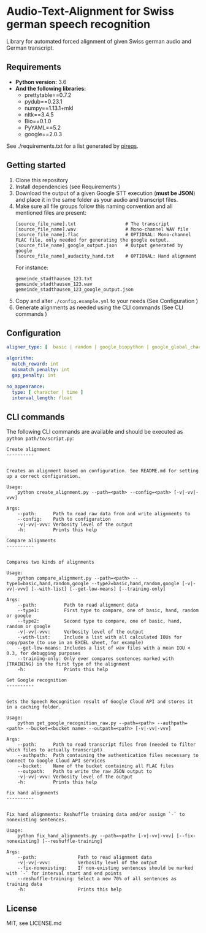 # Audio-Text-Alignment for Swiss german speech recognition

Library for automated forced alignment of given Swiss german audio and German transcript.

## Requirements

* **Python version:** 3.6
* **And the following libraries:**
    * prettytable==0.7.2
    * pydub==0.23.1
    * numpy==1.13.1+mkl
    * nltk==3.4.5
    * Bio==0.1.0
    * PyYAML==5.2
    * google==2.0.3

See ./requirements.txt for a list generated by [pireqs](https://github.com/bndr/pipreqs).

## Getting started

 1. Clone this repository
 2. Install dependencies (see  Requirements )
 3. Download the output of a given Google STT execution (**must be JSON**) and place it in the same folder as your audio and transcript files.
 4. Make sure all file groups follow this naming convention and all mentioned files are present:
    ```shell script
    [source_file_name].txt                  # The transcript
    [source_file_name].wav                  # Mono-channel WAV file
    [source_file_name].flac                 # OPTIONAL: Mono-channel FLAC file, only needed for generating the google output.
    [source_file_name]_google_output.json   # Output generated by google
    [source_file_name]_audacity_hand.txt    # OPTIONAL: Hand alignment
    ```
    For instance:
    ```shell script
    gemeinde_stadthausen_123.txt
    gemeinde_stadthausen_123.wav
    gemeinde_stadthausen_123_google_output.json
    ```
 5. Copy and alter `./config.example.yml` to your needs (See  Configuration )
 6. Generate alignments as needed using the CLI commands (See  CLI commands )

## Configuration

```yaml
aligner_type: [  basic | random | google_biopython | google_global_character | google_global_word | google_semiglobal_character | google_semiglobal_word | google_local_character | google_local_word ]

algorithm:
  match_reward: int
  mismatch_penalty: int
  gap_penalty: int

no_appearance:
  type: [ character | time ]
  interval_length: float
```

## CLI commands

The following CLI commands are available and should be executed as `python path/to/script.py`:

```
Create alignment
----------


Creates an alignment based on configuration. See README.md for setting up a correct configuration.

Usage:
    python create_alignment.py --path=<path> --config=<path> [-v|-vv|-vvv]

Args:
    --path:      Path to read raw data from and write alignments to
    --config:    Path to configuration
    -v|-vv|-vvv: Verbosity level of the output
    -h:          Prints this help
```

```
Compare alignments
----------


Compares two kinds of alignments

Usage:
    python compare_alignment.py --path=<path> --type1=basic,hand,random,google --type2=basic,hand,random,google [-v|-vv|-vvv] [--with-list] [--get-low-means] [--training-only]

Args:
    --path:          Path to read alignment data
    --type1:         First type to compare, one of basic, hand, random or google
    --type2:         Second type to compare, one of basic, hand, random or google
    -v|-vv|-vvv:     Verbosity level of the output
    --with-list:     Include a list with all calculated IOUs for copy/paste (to use in an EXCEL sheet, for example)
    --get-low-means: Includes a list of wav files with a mean IOU < 0.3, for debugging purposes
    --training-only: Only ever compares sentences marked with [TRAINING] in the first type of the alignment
    -h:              Prints this help
```

```
Get Google recognition
----------


Gets the Speech Recognition result of Google Cloud API and stores it in a caching folder.

Usage:
    python get_google_recognition_raw.py --path=<path> --authpath=<path> --bucket=<bucket name> --outpath=<path> [-v|-vv|-vvv]

Args:
    --path:      Path to read transcript files from (needed to filter which files to actually transcript)
    --authpath:  Path containing the authentication files necessary to connect to Google Cloud API services
    --bucket:    Name of the bucket containing all FLAC files
    --outpath:   Path to write the raw JSON output to
    -v|-vv|-vvv: Verbosity level of the output
    -h:          Prints this help
```

```
Fix hand alignments
----------


Fix hand alignments: Reshuffle training data and/or assign `-` to nonexisting sentences.

Usage:
    python fix_hand_alignments.py --path=<path> [-v|-vv|-vvv] [--fix-nonexisting] [--reshuffle-training]

Args:
    --path:               Path to read alignment data
    -v|-vv|-vvv:          Verbosity level of the output
    --fix-nonexisting:    If non-existing sentences should be marked with `-` for interval start and end points
    --reshuffle-training: Select a new 70% of all sentences as training data
    -h:                   Prints this help
```

## License

MIT, see LICENSE.md

